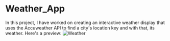 # Weather_App
In this project, I have worked on creating an interactive weather display that uses the Accuweather API to find a city's location key and with that, its weather. Here's a preview:
![Weather](https://user-images.githubusercontent.com/69629823/106216200-980cba80-620d-11eb-90da-3871d18b024e.gif)
